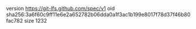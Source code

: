 version https://git-lfs.github.com/spec/v1
oid sha256:3a6f60c9ff11e6e2a652782b06dda0a1f3ac1b199e8017f78d37f46b80fac782
size 1232
